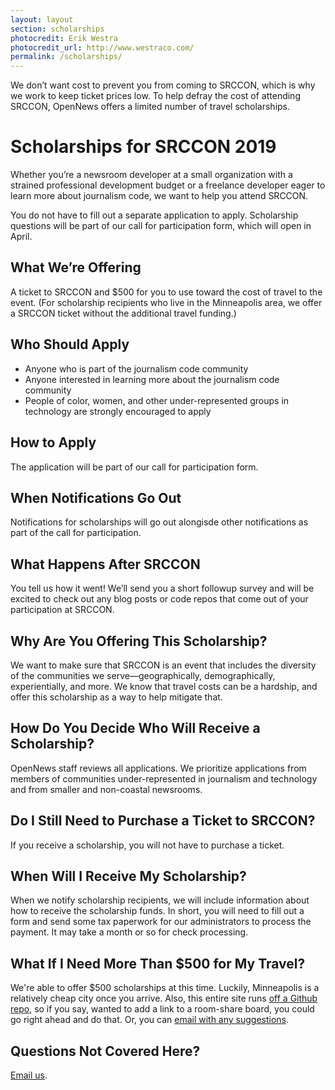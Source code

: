 ```yaml
---
layout: layout
section: scholarships
photocredit: Erik Westra
photocredit_url: http://www.westraco.com/
permalink: /scholarships/
---
```


<p class="big-lead">We don&rsquo;t want cost to prevent you from coming to SRCCON, which is why we work to keep ticket prices low. To help defray the cost of attending SRCCON, OpenNews offers a limited number of travel scholarships.</p>

# Scholarships for SRCCON 2019

Whether you&rsquo;re a newsroom developer at a small organization with a strained professional development budget or a freelance developer eager to learn more about journalism code, we want to help you attend SRCCON.

You do not have to fill out a separate application to apply. Scholarship questions will be part of our call for participation form, which will open in April.

## What We&rsquo;re Offering
A ticket to SRCCON and $500 for you to use toward the cost of travel to the event. (For scholarship recipients who live in the Minneapolis area, we offer a SRCCON ticket without the additional travel funding.)

## Who Should Apply
* Anyone who is part of the journalism code community
* Anyone interested in learning more about the journalism code community
* People of color, women, and other under-represented groups in technology are strongly encouraged to apply

## How to Apply
The application will be part of our call for participation form.

## When Notifications Go Out
Notifications for scholarships will go out alongisde other notifications as part of the call for participation. 

## What Happens After SRCCON
You tell us how it went! We&rsquo;ll send you a short followup survey and will be excited to check out any blog posts or code repos that come out of your participation at SRCCON.

## Why Are You Offering This Scholarship?
We want to make sure that SRCCON is an event that includes the diversity of the communities we serve&mdash;geographically, demographically, experientially, and more. We know that travel costs can be a hardship, and offer this scholarship as a way to help mitigate that.

## How Do You Decide Who Will Receive a Scholarship?
OpenNews staff reviews all applications. We prioritize applications from members of communities under-represented in journalism and technology and from smaller and non-coastal newsrooms.

## Do I Still Need to Purchase a Ticket to SRCCON?
If you receive a scholarship, you will not have to purchase a ticket.

## When Will I Receive My Scholarship?
When we notify scholarship recipients, we will include information about how to receive the scholarship funds. In short, you will need to fill out a form and send some tax paperwork for our administrators to process the payment. It may take a month or so for check processing.

## What If I Need More Than $500 for My Travel?
We're able to offer $500 scholarships at this time. Luckily, Minneapolis is a relatively cheap city once you arrive. Also, this entire site runs [off a Github repo](https://github.com/OpenNews/srccon), so if you say, wanted to add a link to a room-share board, you could go right ahead and do that. Or, you can [email with any suggestions](mailto:srccon@opennews.org).

## Questions Not Covered Here?
[Email us](mailto:srccon@opennews.org).
